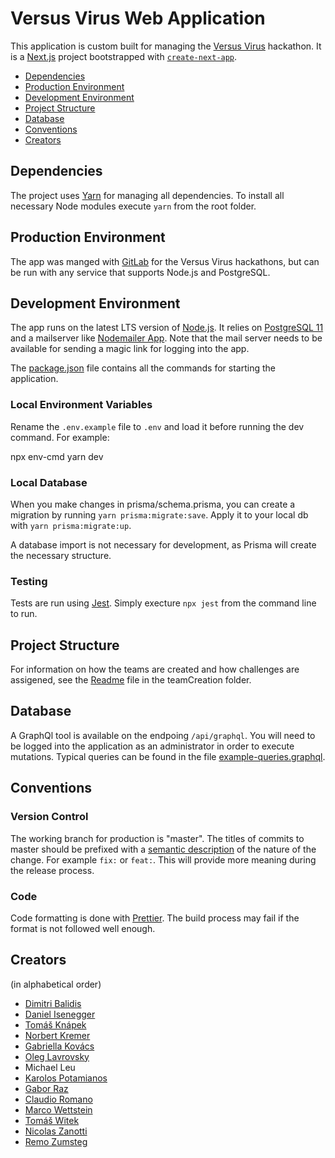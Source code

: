 # Versus Virus Web Application

This application is custom built for managing the [Versus Virus](https://www.versusvirus.ch/) hackathon. It is a [Next.js](https://nextjs.org/) project bootstrapped with [`create-next-app`](https://github.com/zeit/next.js/tree/canary/packages/create-next-app).

- [Dependencies](#dependencies)
- [Production Environment](#production-environment)
- [Development Environment](#development-environment)
- [Project Structure](#project-structure)
- [Database](#database)
- [Conventions](#conventions)
- [Creators](#creators)

## Dependencies

The project uses [Yarn](https://yarnpkg.com/) for managing all dependencies. To install all necessary Node modules execute `yarn` from the root folder.

## Production Environment

The app was manged with [GitLab](https://gitlab.com/) for the Versus Virus hackathons, but can be run with any service that supports Node.js and PostgreSQL.

## Development Environment

The app runs on the latest LTS version of [Node.js](https://nodejs.org/en/). It relies on [PostgreSQL 11](https://www.postgresql.org/download/) and a mailserver like [Nodemailer App](https://nodemailer.com/app/). Note that the mail server needs to be available for sending a magic link for logging into the app.

The [package.json](./package.json) file contains all the commands for starting the application.

### Local Environment Variables

Rename the `.env.example` file to `.env` and load it before running the dev command. For example:

  npx env-cmd yarn dev

### Local Database

When you make changes in prisma/schema.prisma, you can create a migration by running `yarn prisma:migrate:save`. Apply it to your local db with `yarn prisma:migrate:up`.

A database import is not necessary for development, as Prisma will create the necessary structure.

### Testing

Tests are run using [Jest](https://jestjs.io/). Simply execture `npx jest` from the command line to run.

## Project Structure

For information on how the teams are created and how challenges are assigened, see the [Readme](./teamMatchMaking/Readme.md) file in the teamCreation folder.

## Database

A GraphQl tool is available on the endpoing `/api/graphql`. You will need to be logged into the application as an administrator in order to execute mutations. Typical queries can be found in the file [example-queries.graphql](./example-queries.graphql).

## Conventions

### Version Control

The working branch for production is "master". The titles of commits to master should be prefixed with a [semantic description](https://semantic-release.gitbook.io/semantic-release/) of the nature of the change. For example `fix:` or `feat:`. This will provide more meaning during the release process.

### Code

Code formatting is done with [Prettier](https://prettier.io/). The build process may fail if the format is not followed well enough.

## Creators

(in alphabetical order)

- [Dimitri Balidis](https://www.linkedin.com/in/dimitri-balidis/)
- [Daniel Isenegger](https://www.linkedin.com/in/daniel-isenegger-81a8876/)
- [Tomáš Knápek](https://www.linkedin.com/in/knapeto/)
- [Norbert Kremer](https://www.linkedin.com/in/norbert-kremer-90a6b76b/)
- [Gabriella Kovács](https://www.linkedin.com/in/gabriella-kov%C3%A1cs-95915310a/)
- [Oleg Lavrovsky](https://www.linkedin.com/in/loleg/)
- Michael Leu
- [Karolos Potamianos](https://www.linkedin.com/in/karolos/)
- [Gabor Raz](https://www.linkedin.com/in/gabor-raz-03b05686/)
- [Claudio Romano](https://www.linkedin.com/in/claudio-romano-52181744/)
- [Marco Wettstein](https://www.linkedin.com/in/marco-wettstein-b1b8938b/)
- [Tomáš Witek](https://www.linkedin.com/in/tomaswitek/)
- [Nicolas Zanotti](https://www.linkedin.com/in/nicolas-zanotti/)
- [Remo Zumsteg](https://www.linkedin.com/in/remozumsteg/)
